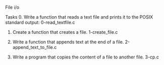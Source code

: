 File i/o

Tasks
0. Write a function that reads a text file and prints it to the POSIX standard output:
0-read_textfile.c

1. Create a function that creates a file.
1-create_file.c

2. Write a function that appends text at the end of a file.
2-append_text_to_file.c

3. Write a program that copies the content of a file to another file.
3-cp.c

